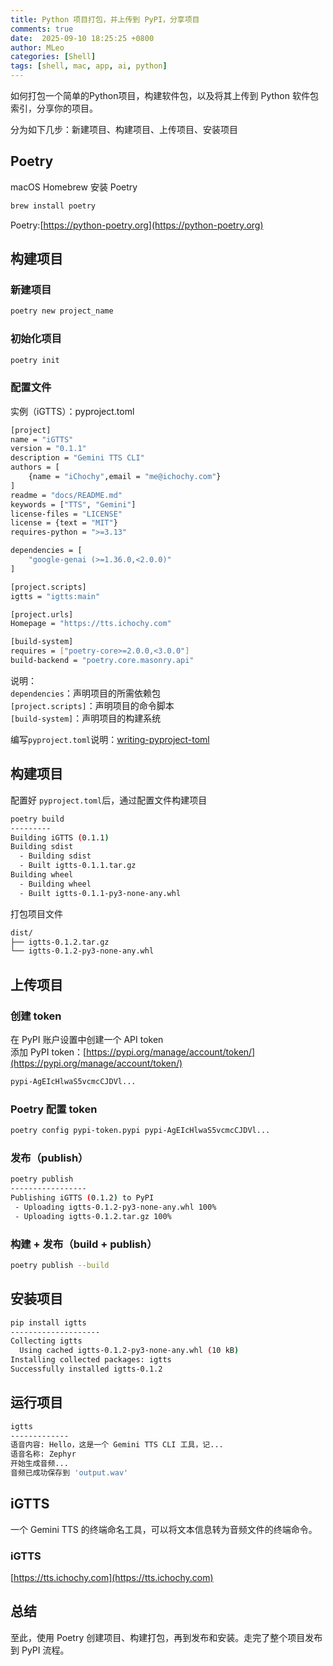 ```yaml
---
title: Python 项目打包，并上传到 PyPI，分享项目
comments: true
date:  2025-09-10 18:25:25 +0800
author: MLeo
categories: [Shell] 
tags: [shell, mac, app, ai, python]
---
```


如何打包一个简单的Python项目，构建软件包，以及将其上传到 Python 软件包索引，分享你的项目。

分为如下几步：新建项目、构建项目、上传项目、安装项目


## Poetry
macOS Homebrew 安装 Poetry
```bash
brew install poetry
```
Poetry:[https://python-poetry.org](https://python-poetry.org)

## 构建项目
### 新建项目
```bash
poetry new project_name
```
### 初始化项目
```bash
poetry init
```
### 配置文件
实例（iGTTS）：pyproject.toml   
```bash
[project]
name = "iGTTS"
version = "0.1.1"
description = "Gemini TTS CLI"
authors = [
    {name = "iChochy",email = "me@ichochy.com"}
]
readme = "docs/README.md"
keywords = ["TTS", "Gemini"]
license-files = "LICENSE"
license = {text = "MIT"}
requires-python = ">=3.13"

dependencies = [
    "google-genai (>=1.36.0,<2.0.0)"
]

[project.scripts]
igtts = "igtts:main"

[project.urls]
Homepage = "https://tts.ichochy.com"

[build-system]
requires = ["poetry-core>=2.0.0,<3.0.0"]
build-backend = "poetry.core.masonry.api"

```

说明：  
`dependencies`：声明项目的所需依赖包   
`[project.scripts]`：声明项目的命令脚本  
`[build-system]`：声明项目的构建系统  

编写`pyproject.toml`说明：[writing-pyproject-toml](https://packaging.python.org/en/latest/guides/writing-pyproject-toml/#writing-pyproject-toml)


## 构建项目
配置好 `pyproject.toml`后，通过配置文件构建项目

```bash
poetry build
---------
Building iGTTS (0.1.1)
Building sdist
  - Building sdist
  - Built igtts-0.1.1.tar.gz
Building wheel
  - Building wheel
  - Built igtts-0.1.1-py3-none-any.whl

```
打包项目文件  
```bash
dist/
├── igtts-0.1.2.tar.gz
└── igtts-0.1.2-py3-none-any.whl
```

## 上传项目
### 创建 token
在 PyPI 账户设置中创建一个 API token  
添加 PyPI token：[https://pypi.org/manage/account/token/](https://pypi.org/manage/account/token/)
```bash
pypi-AgEIcHlwaS5vcmcCJDVl...
```

### Poetry 配置 token
```bash
poetry config pypi-token.pypi pypi-AgEIcHlwaS5vcmcCJDVl...
```

### 发布（publish）
```bash
poetry publish
-----------------
Publishing iGTTS (0.1.2) to PyPI
 - Uploading igtts-0.1.2-py3-none-any.whl 100%
 - Uploading igtts-0.1.2.tar.gz 100%

```
### 构建 + 发布（build + publish）
```bash
poetry publish --build
```
## 安装项目

```bash
pip install igtts
--------------------
Collecting igtts
  Using cached igtts-0.1.2-py3-none-any.whl (10 kB)
Installing collected packages: igtts
Successfully installed igtts-0.1.2

```

## 运行项目
```bash
igtts
-------------
语音内容: Hello，这是一个 Gemini TTS CLI 工具，记...
语音名称: Zephyr
开始生成音频...
音频已成功保存到 'output.wav'

```

## iGTTS
一个 Gemini TTS 的终端命名工具，可以将文本信息转为音频文件的终端命令。  
### iGTTS
[https://tts.ichochy.com](https://tts.ichochy.com)

## 总结
至此，使用 Poetry 创建项目、构建打包，再到发布和安装。走完了整个项目发布到 PyPI 流程。


